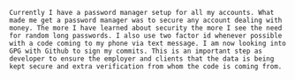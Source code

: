     Currently I have a password manager setup for all my accounts. What made me get a password manager was to secure any account dealing with money. The more I have learned about security the more I see the need for random long passwords. I also use two factor id whenever possible with a code coming to my phone via text message. I am now looking into GPG with Github to sign my commits. This is an important step as developer to ensure the employer and clients that the data is being kept secure and extra verification from whom the code is coming from.